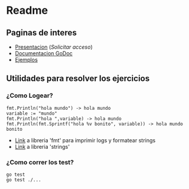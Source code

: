 # Readme

## Paginas de interes

* [Presentacion](https://docs.google.com/presentation/d/1TLOm5MHnCtsWBaYrpAzBNzDcAsckw2YAox9yN-hBC8Q/edit?usp=sharing) (*Solicitar acceso*)
* [Documentacion GoDoc](https://godoc.org/)
* [Ejemplos](https://gobyexample.com/)

## Utilidades para resolver los ejercicios

### ¿Como Logear?
    fmt.Println("hola mundo") -> hola mundo
    variable := "mundo"
    fmt.Println("hola ",variable) -> hola mundo
    fmt.Println(fmt.Sprintf("hola %v bonito", variable)) -> hola mundo bonito

* [Link](https://golang.org/pkg/fmt/) a libreria 'fmt' para imprimir logs y formatear strings
* [Link](https://golang.org/pkg/strings/) a libreria 'strings'

### ¿Como correr los test?
    go test
    go test ./...